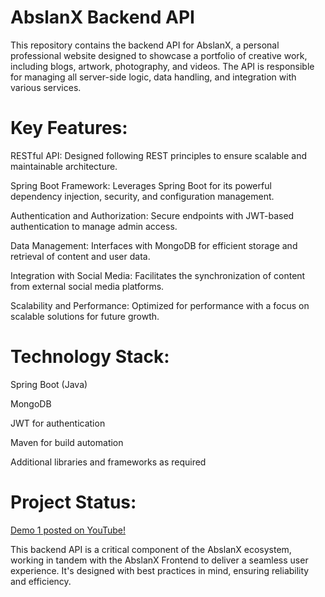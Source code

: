 # AbslanX Backend API

This repository contains the backend API for AbslanX, a personal professional website designed to showcase a portfolio of creative work, including blogs, artwork, photography, and videos. The API is responsible for managing all server-side logic, data handling, and integration with various services.

# Key Features:

RESTful API: Designed following REST principles to ensure scalable and maintainable architecture.  

Spring Boot Framework: Leverages Spring Boot for its powerful dependency injection, security, and configuration management. 

Authentication and Authorization: Secure endpoints with JWT-based authentication to manage admin access.  

Data Management: Interfaces with MongoDB for efficient storage and retrieval of content and user data.  

Integration with Social Media: Facilitates the synchronization of content from external social media platforms.  

Scalability and Performance: Optimized for performance with a focus on scalable solutions for future growth.  

# Technology Stack:

Spring Boot (Java)  

MongoDB  

JWT for authentication  

Maven for build automation  

Additional libraries and frameworks as required  

# Project Status:

[Demo 1 posted on YouTube!](https://www.youtube.com/watch?v=55B1g0JV7DA)


This backend API is a critical component of the AbslanX ecosystem, working in tandem with the AbslanX Frontend to deliver a seamless user experience. It's designed with best practices in mind, ensuring reliability and efficiency.


